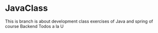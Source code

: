 # JavaClass
This is branch is about development class exercises of Java and spring of course Backend Todos a la U 


